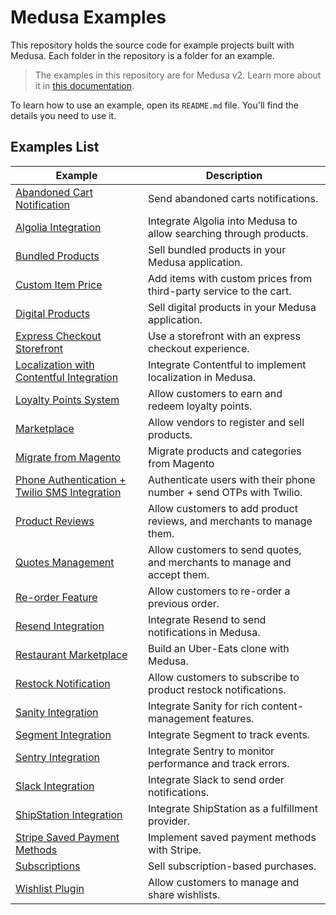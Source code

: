 # Medusa Examples

This repository holds the source code for example projects built with Medusa. Each folder in the repository is a folder for an example.

> The examples in this repository are for Medusa v2. Learn more about it in [this documentation](https://docs.medusajs.com).

To learn how to use an example, open its `README.md` file. You'll find the details you need to use it.

## Examples List

| Example | Description |
|---------|-------------|
| [Abandoned Cart Notification](./abandoned-cart/README.md) | Send abandoned carts notifications. |
| [Algolia Integration](./algolia-integration/README.md) | Integrate Algolia into Medusa to allow searching through products. |
| [Bundled Products](./bundled-products/README.md) | Sell bundled products in your Medusa application. |
| [Custom Item Price](./custom-item-price/README.md) | Add items with custom prices from third-party service to the cart. |
| [Digital Products](./digital-product/README.md) | Sell digital products in your Medusa application. |
| [Express Checkout Storefront](./express-checkout-storefront/README.md) | Use a storefront with an express checkout experience. |
| [Localization with Contentful Integration](./localization-contentful/README.md) | Integrate Contentful to implement localization in Medusa. |
| [Loyalty Points System](./loyalty-points/README.md) | Allow customers to earn and redeem loyalty points. |
| [Marketplace](./marketplace/README.md) | Allow vendors to register and sell products. |
| [Migrate from Magento](./migrate-from-magento/README.md) | Migrate products and categories from Magento |
| [Phone Authentication + Twilio SMS Integration](./phone-auth/README.md) | Authenticate users with their phone number + send OTPs with Twilio. |
| [Product Reviews](./product-reviews/README.md) | Allow customers to add product reviews, and merchants to manage them. |
| [Quotes Management](./quotes-management/README.md) | Allow customers to send quotes, and merchants to manage and accept them. |
| [Re-order Feature](./re-order/README.md) | Allow customers to re-order a previous order. |
| [Resend Integration](./resend-integration/README.md) | Integrate Resend to send notifications in Medusa. |
| [Restaurant Marketplace](./restaurant-marketplace/README.md) | Build an Uber-Eats clone with Medusa. |
| [Restock Notification](./restock-notification/README.md) | Allow customers to subscribe to product restock notifications. |
| [Sanity Integration](./sanity-integration/README.md) | Integrate Sanity for rich content-management features. |
| [Segment Integration](./segment-integration/README.md) | Integrate Segment to track events. |
| [Sentry Integration](./sentry-integration/) | Integrate Sentry to monitor performance and track errors. |
| [Slack Integration](./slack-integration/README.md) | Integrate Slack to send order notifications. |
| [ShipStation Integration](./shipstation-integration/README.md) | Integrate ShipStation as a fulfillment provider. |
| [Stripe Saved Payment Methods](./stripe-saved-payment/README.md) | Implement saved payment methods with Stripe. |
| [Subscriptions](./subscription/README.md) | Sell subscription-based purchases. |
| [Wishlist Plugin](./wishlist-plugin/README.md) | Allow customers to manage and share wishlists. |
